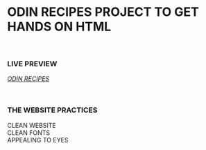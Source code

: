 <h1> ODIN RECIPES PROJECT TO GET HANDS ON HTML </h1> <br>

<h3> LIVE PREVIEW </h3>  

*[ODIN RECIPES](https://notcoder-akash.github.io/odin_recipes/)*



<br> <h3> THE WEBSITE PRACTICES </h3>
  CLEAN WEBSITE <br>
  CLEAN FONTS<br>
  APPEALING TO EYES<br><br>